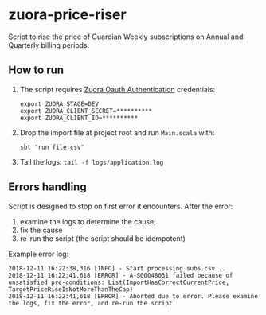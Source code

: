 # zuora-price-riser

Script to rise the price of Guardian Weekly subscriptions on Annual and Quarterly billing periods.

## How to run

1. The script requires [Zuora Oauth Authentication](https://knowledgecenter.zuora.com/CF_Users_and_Administrators/A_Administrator_Settings/Manage_Users#Create_an_OAuth_Client_for_a_User) credentials:

    ```
    export ZUORA_STAGE=DEV
    export ZUORA_CLIENT_SECRET=**********
    export ZUORA_CLIENT_ID=**********
    ```
2. Drop the import file at project root and run `Main.scala` with:

    ```
    sbt "run file.csv"
    ```
3. Tail the logs: `tail -f logs/application.log`

## Errors handling

Script is designed to stop on first error it encounters. After the error:
  1. examine the logs to determine the cause,
  2. fix the cause
  3. re-run the script (the script should be idempotent)
  
Example error log:

```
2018-12-11 16:22:38,316 [INFO] - Start processing subs.csv...
2018-12-11 16:22:41,618 [ERROR] - A-S00048031 failed because of unsatisfied pre-conditions: List(ImportHasCorrectCurrentPrice, TargetPriceRiseIsNotMoreThanTheCap)
2018-12-11 16:22:41,618 [ERROR] - Aborted due to error. Please examine the logs, fix the error, and re-run the script.
```



